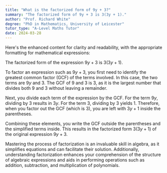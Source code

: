 ```yaml
---
title: "What is the factorized form of 9y + 3?"
summary: "The factorized form of 9y + 3 is 3(3y + 1)."
author: "Prof. Richard White"
degree: "PhD in Mathematics, University of Leicester"
tutor_type: "A-Level Maths Tutor"
date: 2024-03-28
---
```


Here's the enhanced content for clarity and readability, with the appropriate formatting for mathematical expressions:

The factorized form of the expression $9y + 3$ is $3(3y + 1)$.

To factor an expression such as $9y + 3$, you first need to identify the greatest common factor (GCF) of the terms involved. In this case, the two terms are $9y$ and $3$. The GCF of $9$ and $3$ is $3$, as it is the largest number that divides both $9$ and $3$ without leaving a remainder.

Next, you divide each term of the expression by the GCF. For the term $9y$, dividing by $3$ results in $3y$. For the term $3$, dividing by $3$ yields $1$. Therefore, when you factor out the GCF (which is $3$), you are left with $3y + 1$ inside the parentheses.

Combining these elements, you write the GCF outside the parentheses and the simplified terms inside. This results in the factorized form $3(3y + 1)$ of the original expression $9y + 3$.

Mastering the process of factorization is an invaluable skill in algebra, as it simplifies equations and can facilitate their solution. Additionally, understanding factorization enhances your comprehension of the structure of algebraic expressions and aids in performing operations such as addition, subtraction, and multiplication of polynomials.
    